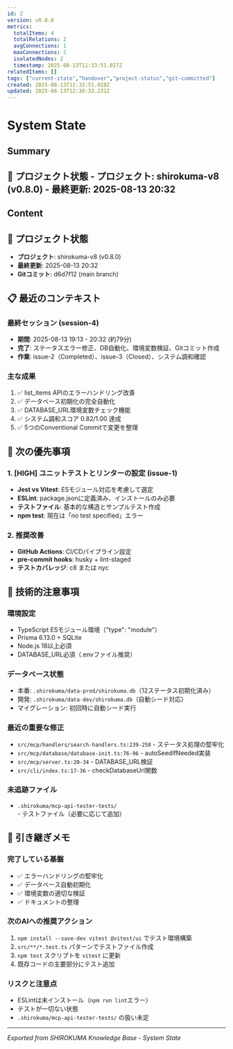 ```yaml
---
id: 2
version: v0.8.0
metrics:
  totalItems: 4
  totalRelations: 2
  avgConnections: 1
  maxConnections: 2
  isolatedNodes: 2
  timestamp: 2025-08-13T11:33:51.027Z
relatedItems: []
tags: ["current-state","handover","project-status","git-committed"]
created: 2025-08-13T11:33:51.028Z
updated: 2025-08-13T12:30:33.231Z
---
```


# System State

## Summary

## 📍 プロジェクト状態 - **プロジェクト**: shirokuma-v8 (v0.8.0) - **最終更新**: 2025-08-13 20:32

## Content

## 📍 プロジェクト状態
- **プロジェクト**: shirokuma-v8 (v0.8.0)
- **最終更新**: 2025-08-13 20:32
- **Gitコミット**: d6d7f12 (main branch)

## 📋 最近のコンテキスト

### 最終セッション (session-4)
- **期間**: 2025-08-13 19:13 - 20:32 (約79分)
- **完了**: ステータスエラー修正、DB自動化、環境変数検証、Gitコミット作成
- **作業**: issue-2（Completed）、issue-3（Closed）、システム調和確認

### 主な成果
1. ✅ list_items APIのエラーハンドリング改善
2. ✅ データベース初期化の完全自動化
3. ✅ DATABASE_URL環境変数チェック機能
4. ✅ システム調和スコア 0.82/1.00 達成
5. ✅ 5つのConventional Commitで変更を整理

## 🎯 次の優先事項

### 1. [HIGH] ユニットテストとリンターの設定 (issue-1)
- **Jest vs Vitest**: ESモジュール対応を考慮して選定
- **ESLint**: package.jsonに定義済み、インストールのみ必要
- **テストファイル**: 基本的な構造とサンプルテスト作成
- **npm test**: 現在は「no test specified」エラー

### 2. 推奨改善
- **GitHub Actions**: CI/CDパイプライン設定
- **pre-commit hooks**: husky + lint-staged
- **テストカバレッジ**: c8 または nyc

## 🔧 技術的注意事項

### 環境設定
- TypeScript ESモジュール環境（"type": "module"）
- Prisma 6.13.0 + SQLite
- Node.js 18以上必須
- DATABASE_URL必須（.envファイル推奨）

### データベース状態
- 本番: `.shirokuma/data-prod/shirokuma.db`（12ステータス初期化済み）
- 開発: `.shirokuma/data-dev/shirokuma.db`（自動シード対応）
- マイグレーション: 初回時に自動シード実行

### 最近の重要な修正
- `src/mcp/handlers/search-handlers.ts:239-258` - ステータス処理の堅牢化
- `src/mcp/database/database-init.ts:76-96` - autoSeedIfNeeded実装
- `src/mcp/server.ts:20-34` - DATABASE_URL検証
- `src/cli/index.ts:17-36` - checkDatabaseUrl関数

### 未追跡ファイル
- `.shirokuma/mcp-api-tester-tests/` - テストファイル（必要に応じて追加）

## 📝 引き継ぎメモ

### 完了している基盤
- ✅ エラーハンドリングの堅牢化
- ✅ データベース自動初期化
- ✅ 環境変数の適切な検証
- ✅ ドキュメントの整理

### 次のAIへの推奨アクション
1. `npm install --save-dev vitest @vitest/ui` でテスト環境構築
2. `src/**/*.test.ts` パターンでテストファイル作成
3. `npm test` スクリプトを `vitest` に更新
4. 既存コードの主要部分にテスト追加

### リスクと注意点
- ESLintは未インストール（`npm run lint`エラー）
- テストが一切ない状態
- `.shirokuma/mcp-api-tester-tests/` の扱い未定

---
*Exported from SHIROKUMA Knowledge Base - System State*
